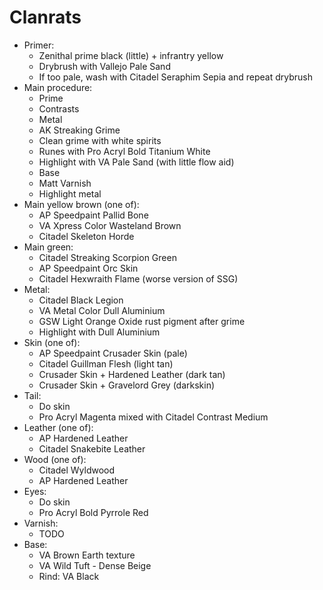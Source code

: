 # Clanrats

- Primer:
    - Zenithal prime black (little) + infrantry yellow 
    - Drybrush with Vallejo Pale Sand
    - If too pale, wash with Citadel Seraphim Sepia and repeat drybrush 
- Main procedure:
    - Prime
    - Contrasts
    - Metal
    - AK Streaking Grime
    - Clean grime with white spirits
    - Runes with Pro Acryl Bold Titanium White  
    - Highlight with VA Pale Sand (with little flow aid)
    - Base 
    - Matt Varnish
    - Highlight metal
- Main yellow brown (one of):
    - AP Speedpaint Pallid Bone
    - VA Xpress Color Wasteland Brown
    - Citadel Skeleton Horde
- Main green:
    - Citadel Streaking Scorpion Green
    - AP Speedpaint Orc Skin
    - Citadel Hexwraith Flame (worse version of SSG)
- Metal:
    - Citadel Black Legion
    - VA Metal Color Dull Aluminium
    - GSW Light Orange Oxide rust pigment after grime
    - Highlight with Dull Aluminium
- Skin (one of):
    - AP Speedpaint Crusader Skin (pale)
    - Citadel Guillman Flesh (light tan)
    - Crusader Skin + Hardened Leather (dark tan)
    - Crusader Skin + Gravelord Grey (darkskin) 
- Tail:
    - Do skin
    - Pro Acryl Magenta mixed with Citadel Contrast Medium
- Leather (one of):
    - AP Hardened Leather
    - Citadel Snakebite Leather
- Wood (one of):
    - Citadel Wyldwood
    - AP Hardened Leather
- Eyes:
    - Do skin
    - Pro Acryl Bold Pyrrole Red
- Varnish:
    - TODO
- Base:
    - VA Brown Earth texture
    - VA Wild Tuft - Dense Beige
    - Rind: VA Black